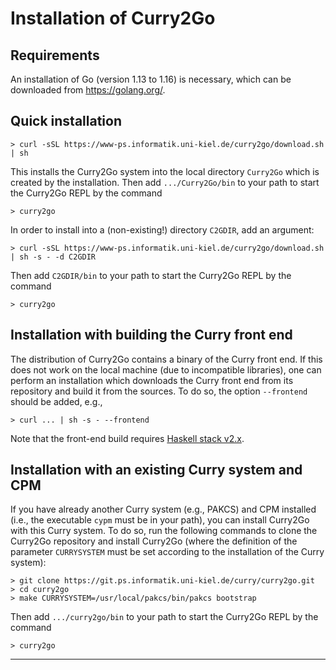 Installation of Curry2Go
========================

Requirements
------------

An installation of Go (version 1.13 to 1.16) is necessary,
which can be downloaded from <https://golang.org/>.


Quick installation
------------------

    > curl -sSL https://www-ps.informatik.uni-kiel.de/curry2go/download.sh | sh

This installs the Curry2Go system into the local directory `Curry2Go`
which is created by the installation. Then add `.../Curry2Go/bin` to
your path to start the Curry2Go REPL by the command

    > curry2go

In order to install into a (non-existing!) directory `C2GDIR`, add an argument:

    > curl -sSL https://www-ps.informatik.uni-kiel.de/curry2go/download.sh | sh -s - -d C2GDIR

Then add `C2GDIR/bin` to your path to start the Curry2Go REPL by the command

    > curry2go


Installation with building the Curry front end
----------------------------------------------

The distribution of Curry2Go contains a binary of the Curry front end.
If this does not work on the local machine (due to incompatible
libraries), one can perform an installation which downloads
the Curry front end from its repository and build it from the sources.
To do so, the option `--frontend` should be added, e.g.,

    > curl ... | sh -s - --frontend

Note that the front-end build requires
[Haskell stack v2.x](http://www.haskellstack.org/).


Installation with an existing Curry system and CPM
--------------------------------------------------

If you have already another Curry system (e.g., PAKCS) and CPM
installed (i.e., the executable `cypm` must be in your path),
you can install Curry2Go with this Curry system. To do so,
run the following commands to clone the Curry2Go repository
and install Curry2Go (where the definition of the parameter
`CURRYSYSTEM` must be set according to the installation of
the Curry system):

    > git clone https://git.ps.informatik.uni-kiel.de/curry/curry2go.git
    > cd curry2go
    > make CURRYSYSTEM=/usr/local/pakcs/bin/pakcs bootstrap

Then add `.../curry2go/bin` to your path to start the Curry2Go REPL
by the command

    > curry2go

------------------------------------------------------------------------------
